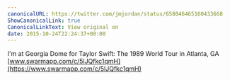```yaml
---
canonicalURL: https://twitter.com/jmjordan/status/658046465160433668
ShowCanonicalLink: true
CanonicalLinkText: View original on
date: 2015-10-24T22:24:37+00:00
---
```

I'm at Georgia Dome for Taylor Swift: The 1989 World Tour in Atlanta, GA [www.swarmapp.com/c/5lJQfkc1qmH](https://www.swarmapp.com/c/5lJQfkc1qmH)